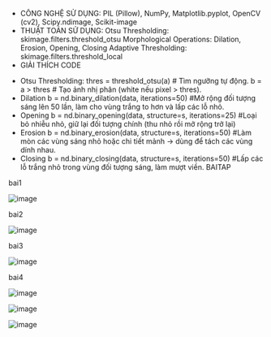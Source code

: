 - CÔNG NGHỆ SỬ DỤNG: PIL (Pillow), NumPy, Matplotlib.pyplot, OpenCV (cv2), Scipy.ndimage, Scikit-image
- THUẬT TOÁN SỬ DỤNG: 
Otsu Thresholding: skimage.filters.threshold_otsu
Morphological Operations: Dilation, Erosion, Opening, Closing
Adaptive Thresholding: skimage.filters.threshold_local
- GIẢI THÍCH CODE
+ Otsu Thresholding:
 thres = threshold_otsu(a) # Tìm ngưỡng tự động.
 b = a > thres # Tạo ảnh nhị phân (white nếu pixel > thres).
+ Dilation
  b = nd.binary_dilation(data, iterations=50) #Mở rộng đối tượng sáng lên 50 lần, làm cho vùng trắng to hơn và lấp các lỗ nhỏ.
+ Opening
  b = nd.binary_opening(data, structure=s, iterations=25) #Loại bỏ nhiễu nhỏ, giữ lại đối tượng chính (thu nhỏ rồi mở rộng trở lại)
+ Erosion
  b = nd.binary_erosion(data, structure=s, iterations=50) #Làm mòn các vùng sáng nhỏ hoặc chi tiết mảnh → dùng để tách các vùng dính nhau.
+ Closing
  b = nd.binary_closing(data, structure=s, iterations=50) #Lấp các lỗ trắng nhỏ trong vùng đối tượng sáng, làm mượt viền.
BAITAP

bai1

![image](https://github.com/user-attachments/assets/9d2f842b-cd47-402b-9d11-6bc454dd1a94)

bai2

![image](https://github.com/user-attachments/assets/196e4414-ce12-4cc6-bc9f-47de3702b439)

bai3

![image](https://github.com/user-attachments/assets/db18cae3-e0e2-4f85-afa3-7c0a0942e502)

bai4

![image](https://github.com/user-attachments/assets/fd853020-b107-45eb-ac8c-d999acffddaf)

![image](https://github.com/user-attachments/assets/653ad8ec-7e28-4e7b-b45d-4b67b63c5d33)

![image](https://github.com/user-attachments/assets/ab1efbee-230a-478d-b26b-cde87dc6e315)








